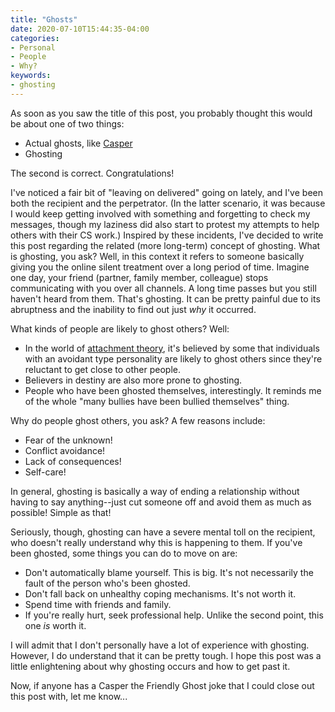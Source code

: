 ```yaml
---
title: "Ghosts"
date: 2020-07-10T15:44:35-04:00
categories:
- Personal
- People
- Why?
keywords:
- ghosting
---
```

As soon as you saw the title of this post, you probably thought this would be about one of two things:

* Actual ghosts, like [Casper](https://en.wikipedia.org/wiki/Casper_the_Friendly_Ghost)
* Ghosting

The second is correct. Congratulations!

I\'ve noticed a fair bit of \"leaving on delivered\" going on lately, and I\'ve been both the recipient and the perpetrator. (In the latter scenario, it was because I would keep getting involved with something and forgetting to check my messages, though my laziness did also start to protest my attempts to help others with their CS work.) Inspired by these incidents, I\'ve decided to write this post regarding the related (more long-term) concept of ghosting. What is ghosting, you ask? Well, in this context it refers to someone basically giving you the online silent treatment over a long period of time. Imagine one day, your friend (partner, family member, colleague) stops communicating with you over all channels. A long time passes but you still haven\'t heard from them. That\'s ghosting. It can be pretty painful due to its abruptness and the inability to find out just *why* it occurred.

What kinds of people are likely to ghost others? Well:

* In the world of [attachment theory](https://en.wikipedia.org/wiki/Attachment_theory), it\'s believed by some that individuals with an avoidant type personality are likely to ghost others since they\'re reluctant to get close to other people.
* Believers in destiny are also more prone to ghosting.
* People who have been ghosted themselves, interestingly. It reminds me of the whole \"many bullies have been bullied themselves\" thing.

Why do people ghost others, you ask? A few reasons include:

* Fear of the unknown!
* Conflict avoidance!
* Lack of consequences!
* Self-care!

In general, ghosting is basically a way of ending a relationship without having to say anything--just cut someone off and avoid them as much as possible! Simple as that!

Seriously, though, ghosting can have a severe mental toll on the recipient, who doesn\'t really understand why this is happening to them. If you\'ve been ghosted, some things you can do to move on are:

* Don\'t automatically blame yourself. This is big. It\'s not necessarily the fault of the person who\'s been ghosted.
* Don\'t fall back on unhealthy coping mechanisms. It\'s not worth it.
* Spend time with friends and family.
* If you\'re really hurt, seek professional help. Unlike the second point, this one *is* worth it.

I will admit that I don\'t personally have a lot of experience with ghosting. However, I do understand that it can be pretty tough. I hope this post was a little enlightening about why ghosting occurs and how to get past it.

Now, if anyone has a Casper the Friendly Ghost joke that I could close out this post with, let me know...
